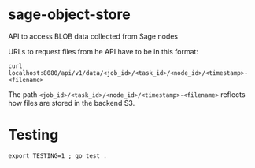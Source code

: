 # sage-object-store
API to access BLOB data collected from Sage nodes



URLs to request files from he API have to be in this format:
```console
curl localhost:8080/api/v1/data/<job_id>/<task_id>/<node_id>/<timestamp>-<filename>
```

The path `<job_id>/<task_id>/<node_id>/<timestamp>-<filename>` reflects how files are stored in the backend S3.


# Testing

```console
export TESTING=1 ; go test .
```